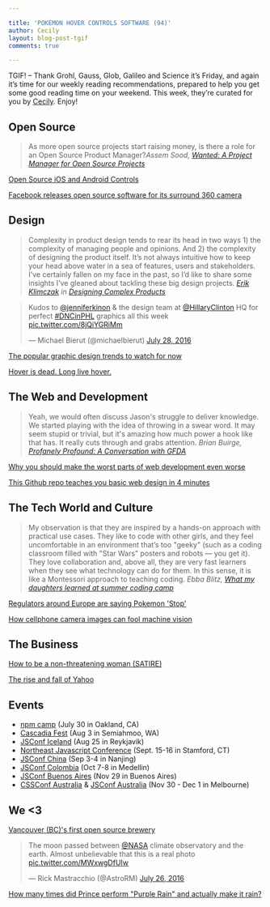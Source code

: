 ```yaml
---

title: 'POKÉMON HOVER CONTROLS SOFTWARE (94)'
author: Cecily
layout: blog-post-tgif
comments: true

---
```



TGIF! – Thank Grohl, Gauss, Glob, Galileo and Science it’s Friday, and again it’s time for our weekly reading recommendations, prepared to help you get some good reading time on your weekend. This week, they’re curated for you by [Cecily](http://twitter.com/skeskali). Enjoy!


## Open Source

>As more open source projects start raising money, is there a role for an Open Source Product Manager?<cite>Assem Sood, [Wanted: A Project Manager for Open Source Projects](https://medium.com/open-collective/wanted-a-product-manager-for-open-source-projects-bf19bcd680f5#.wo0tcaeea)</cite>

[Open Source iOS and Android Controls](https://www.behance.net/gallery/37148547/Open-Source-iOS-and-Android-Controls)

[Facebook releases open source software for its surround 360 camera](http://www.popsci.com/facebook-releases-open-source-software-for-360-degree-camera)



## Design

>Complexity in product design tends to rear its head in two ways 1) the complexity of managing people and opinions. And 2) the complexity of designing the product itself. It’s not always intuitive how to keep your head above water in a sea of features, users and stakeholders. I’ve certainly fallen on my face in the past, so I’d like to share some insights I’ve gleaned about tackling these big design projects. <cite>[Erik Klimczak](https://twitter.com/eklimcz) in [Designing Complex Products](https://blog.truthlabs.com/designing-complex-products-8f9289ab26c9#.ok7ewfgrq)

<blockquote class="twitter-tweet" data-lang="en"><p lang="en" dir="ltr">Kudos to <a href="https://twitter.com/jenniferkinon">@jenniferkinon</a> &amp; the design team at <a href="https://twitter.com/HillaryClinton">@HillaryClinton</a> HQ for perfect <a href="https://twitter.com/hashtag/DNCinPHL?src=hash">#DNCinPHL</a> graphics all this week <a href="https://t.co/8jQiYGRiMm">pic.twitter.com/8jQiYGRiMm</a></p>&mdash; Michael Bierut (@michaelbierut) <a href="https://twitter.com/michaelbierut/status/758779238870814720">July 28, 2016</a></blockquote>

[The popular graphic design trends to watch for now](http://designtaxi.com/news/386709/For-Designers-The-Popular-Graphic-Design-Trends-To-Watch-Out-For-Now/)

[Hover is dead. Long live hover.](https://medium.com/instacart-design/hover-is-dead-long-live-hover-37a89d3795df#.5qfmjyatf)


## The Web and Development

>Yeah, we would often discuss Jason's struggle to deliver knowledge. We started playing with the idea of throwing in a swear word. It may seem stupid or trivial, but it's amazing how much power a hook like that has. It really cuts through and grabs attention. <cite>Brian Buirge, [Profanely Profound: A Conversation with GFDA](http://blog.bench.co/gfda)</cite>


[Why you should make the worst parts of web development even worse](https://www.sitepoint.com/why-you-should-make-the-worst-parts-of-web-development-even-worse/)

[This Github repo teaches you basic web design in 4 minutes](https://github.com/jgthms/web-design-in-4-minutes)


## The Tech World and Culture

>My observation is that they are inspired by a hands-on approach with practical use cases. They like to code with other girls, and they feel uncomfortable in an environment that’s too "geeky" (such as a coding classroom filled with "Star Wars" posters and robots — you get it). They love collaboration and, above all, they are very fast learners when they see what technology can do for them. In this sense, it is like a Montessori approach to teaching coding. <cite>Ebba Blitz, [What my daughters learned at summer coding camp](http://www.recode.net/2016/7/29/12318834/girls-coding-camp-tech-careers-in-the-making)</cite>

[Regulators around Europe are saying Pokemon 'Stop'](http://www.bloomberg.com/news/articles/2016-07-28/pokemon-go-discovers-regulators-around-europe-are-saying-stop)

[How cellphone camera images can fool machine vision](http://motherboard.vice.com/read/machine-vision-google-adversarial-images)

## The Business

[How to be a non-threatening woman (SATIRE)](http://www.fastcompany.com/3062365/the-recommender/how-to-be-a-non-threatening-woman)

[The rise and fall of Yahoo](https://medium.freecodecamp.com/the-rise-and-fall-mostly-fall-of-yahoo-ddbceb44670c#.n7r75pcri)



## Events

- [npm camp](http://npm.camp/) (July 30 in Oakland, CA)
- [Cascadia Fest](http://2016.cascadiajs.com/) (Aug 3 in Semiahmoo, WA)
- [JSConf Iceland](http://jsconf.is) (Aug 25 in Reykjavik)
- [Northeast Javascript Conference](http://www.northeastjsconference.com) (Sept. 15-16 in Stamford, CT)
- [JSConf China](http://2016.jsconf.cn/#/?_k=nqn5xh) (Sep 3-4 in Nanjing)
- [JSConf Colombia](http://jsconf.co/) (Oct 7-8 in Medellin)
- [JSConf Buenos Aires](https://www.jsconfar.com/) (Nov 29 in Buenos Aires)
- [CSSConf Australia](http://2016.cssconf.com.au/) & [JSConf Australia](http://2016.jsconfau.com/) (Nov 30 - Dec 1 in Melbourne)

## We <3

[Vancouver (BC)'s first open source brewery](http://www.straight.com/food/742961/photos-school-minded-faculty-brewing-co-will-be-vancouvers-first-open-source-brewery)

<blockquote class="twitter-tweet" data-lang="en"><p lang="en" dir="ltr">The moon passed between <a href="https://twitter.com/NASA">@NASA</a> climate observatory and the earth. Almost unbelievable that this is a real photo <a href="https://t.co/MWxwgDfUIw">pic.twitter.com/MWxwgDfUIw</a></p>&mdash; Rick Mastracchio (@AstroRM) <a href="https://twitter.com/AstroRM/status/757764101896409088">July 26, 2016</a></blockquote>

[How many times did Prince perform "Purple Rain" and actually make it rain?](http://www.purplerain.report/)
